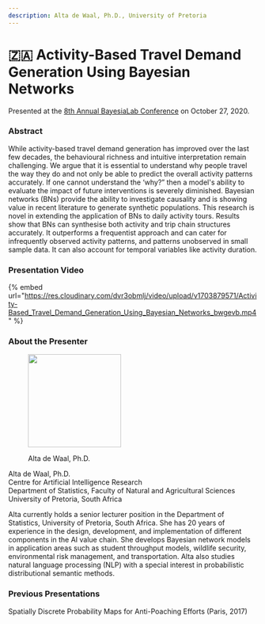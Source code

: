 ```yaml
---
description: Alta de Waal, Ph.D., University of Pretoria
---
```


# 🇿🇦 Activity-Based Travel Demand Generation Using Bayesian Networks

Presented at the [8th Annual BayesiaLab Conference](./) on October 27, 2020.

### Abstract&#x20;

While activity-based travel demand generation has improved over the last few decades, the behavioural richness and intuitive interpretation remain challenging. We argue that it is essential to understand why people travel the way they do and not only be able to predict the overall activity patterns accurately. If one cannot understand the ‘why?” then a model's ability to evaluate the impact of future interventions is severely diminished. Bayesian networks (BNs) provide the ability to investigate causality and is showing value in recent literature to generate synthetic populations. This research is novel in extending the application of BNs to daily activity tours. Results show that BNs can synthesise both activity and trip chain structures accurately. It outperforms a frequentist approach and can cater for infrequently observed activity patterns, and patterns unobserved in small sample data. It can also account for temporal variables like activity duration.

### Presentation Video

{% embed url="https://res.cloudinary.com/dvr3obmlj/video/upload/v1703879571/Activity-Based_Travel_Demand_Generation_Using_Bayesian_Networks_bwgevb.mp4" %}

### About the Presenter&#x20;

<figure><img src="https://bayesia.clickhelp.co/resources/Storage/bayesialab-knowledge-hub/2020_Conference/Conference-Presentations/Alta-de-Waal/Alta-de-Waal.jpg" alt="" width="188"><figcaption><p>Alta de Waal, Ph.D.</p></figcaption></figure>

Alta de Waal, Ph.D.\
Centre for Artificial Intelligence Research\
Department of Statistics, Faculty of Natural and Agricultural Sciences\
University of Pretoria, South Africa

Alta currently holds a senior lecturer position in the Department of Statistics, University of Pretoria, South Africa. She has 20 years of experience in the design, development, and implementation of different components in the AI value chain. She develops Bayesian network models in application areas such as student throughput models, wildlife security, environmental risk management, and transportation. Alta also studies natural language processing (NLP) with a special interest in probabilistic distributional semantic methods.

### Previous Presentations

Spatially Discrete Probability Maps for Anti-Poaching Efforts (Paris, 2017)
